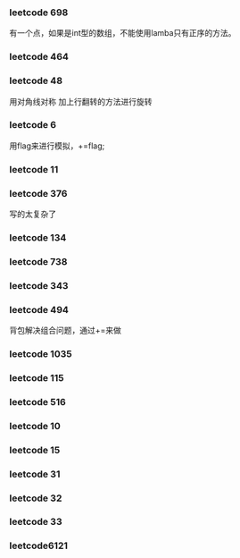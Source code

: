 ### leetcode 698
有一个点，如果是int型的数组，不能使用lamba只有正序的方法。
### leetcode 464

### leetcode 48
用对角线对称 加上行翻转的方法进行旋转

### leetcode 6
用flag来进行模拟，+=flag;

### leetcode 11

### leetcode 376
写的太复杂了

### leetcode 134

### leetcode 738

### leetcode 343

### leetcode 494
背包解决组合问题，通过+=来做
### leetcode 1035

### leetcode 115
### leetcode 516
### leetcode 10
### leetcode 15
### leetcode 31
### leetcode 32
### leetcode 33
### leetcode6121
